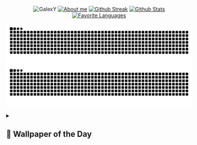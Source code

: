 
<p align="center">

  <!-- Gif -->
  <a>
    <img src="https://github.com/GalexY727/GalexY727/blob/main/media/GalexYBanner.gif" alt="GalexY" /></a>
    
  <!-- Typing SVG -->
  <a href="https://git.io/typing-svg" target="_blank" rel="noopener noreferrer">
    <img src="https://readme-typing-svg.demolab.com?font=Fira+Code&size=30&pause=1000&center=true&vCenter=true&width=870&height=100&lines=My+name+is+Alexander+Hamilton+%F0%9F%91%8B;I+code+robots+for+F.I.R.S.T.+competitions+%F0%9F%A4%96;I+am+learning+Java%2C+JavaScript%2C+and+Pyhton+%F0%9F%90%8D;I+really+like+music+and+space+%F0%9F%8C%8C;Have+a+nice+day!" alt="About me" /></a>

  <!-- Github Streak -->
  <a href="https://git.io/streak-stats" target="_blank" rel="noopener noreferrer">
    <img src="https://streak-stats.demolab.com?user=GalexY&theme=tokyonight_duo&mode=weekly&border=DD2BC7" alt="Github Streak" /></a>
  <!-- Github Stats -->
  <a href="https://github.com/anuraghazra/github-readme-stats" target="_blank" rel="noopener noreferrer">
    <img src="https://github-readme-stats.vercel.app/api?username=galexy727&show_icons=true&theme=tokyonight" alt="Github Stats" /></a>
  <!-- Most used Langs -->
  <a href="https://github.com/anuraghazra/github-readme-stats#top-languages-card">
    <img src="https://github-readme-stats.vercel.app/api/top-langs/?username=galexy727&layout=compact&theme=tokyonight" alt="Favorite Languages"/></a>
              
</p>


<!-- Commit Snake! -->
  ![github contribution grid snake animation](https://raw.githubusercontent.com/galexy727/galexy727/media/github-contribution-grid-snake-dark.svg#gh-dark-mode-only)![github contribution grid snake animation](https://raw.githubusercontent.com/galexy727/galexy727/media/github-contribution-grid-snake.svg#gh-light-mode-only)

<!-- Random Wallpaper -->
<details> 
  <summary><h2>🌠 Wallpaper of the Day</h2></summary>
  <!--START_SECTION:update_image-->
  <a href="https://raw.githubusercontent.com/galexy727/galexy727/media/wallpapers/index.html%3Frandom" target="_blank" rel="noopener noreferrer">
    <img src="https://raw.githubusercontent.com/galexy727/galexy727/media/wallpapers/index.html%3Frandom" alt="Random Wallpaper"/></a>
  <!--END_SECTION:update_image-->
</details>

<!--
**GalexY727/GalexY727** is a ✨ _special_ ✨ repository because its `README.md` (this file) appears on your GitHub profile.

Here are some ideas to get you started:

- 🔭 I’m currently working on ...
- 🌱 I’m currently learning ...
- 👯 I’m looking to collaborate on ...
- 🤔 I’m looking for help with ...
- 💬 Ask me about ...
- 📫 How to reach me: ...
- 😄 Pronouns: ...
- ⚡ Fun fact: ...
--> 
